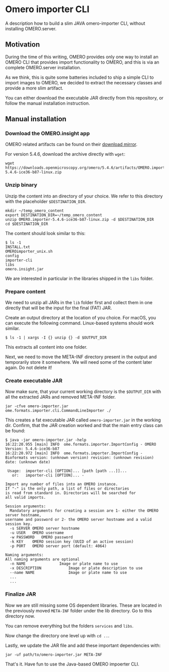 # Omero importer CLI
A description how to build a slim JAVA omero-importer CLI, without installing OMERO.server.

## Motivation

During the time of this writing, OMERO provides only one way to install an OMERO CLI that provides import functionality to OMERO, and this
is via an complete OMERO.server installation. 

As we think, this is quite some batteries included to ship a simple CLI to import images to OMERO, we decided to extract the necessary classes and provide
a more slim artifact.

You can either download the executable JAR directly from this repository, or follow the manual installation instruction.

## Manual installation

### Download the OMERO.insight app

OMERO related artifacts can be found on their [download mirror](https://downloads.openmicroscopy.org/omero). 

For version 5.4.6, download the archive directly with `wget`:
```
wget https://downloads.openmicroscopy.org/omero/5.4.6/artifacts/OMERO.importer-5.4.6-ice36-b87-linux.zip
```

### Unzip binary

Unzip the content into an directory of your choice. We refer to this directory with the placeholder `$DESTINATION_DIR`.

```
mkdir ~/temp_omero_content
export DESTINATION_DIR=~/temp_omero_content
unzip OMERO.importer-5.4.6-ice36-b87-linux.zip -d $DESTINATION_DIR
cd $DESTINATION_DIR
```

The content should look similar to this:

```
$ ls -1
INSTALL.txt
OMEROimporter_unix.sh
config
importer-cli
libs
omero.insight.jar
```

We are interested in particular in the libraries shipped in the `libs` folder.

### Prepare content 

We need to unzip all JARs in the `lib` folder first and collect them in one directly that will be the input for the final (FAT) JAR.

Create an output directory at the location of you choice. For macOS, you can execute the following command. Linux-based systems should work similar.

```
$ ls -1 | xargs -I {} unzip {} -d $OUTPUT_DIR
```

This extracts all content into one folder. 

Next, we need to move the META-INF directory present in the output and temporarily store it somewhere. We will need some of the content later again. Do not delete it!

### Create executable JAR

Now make sure, that your current working directory is the `$OUTPUT_DIR` with all the extracted JARs and removed META-INF folder. 

```
jar -cfve omero-importer.jar ome.formats.importer.cli.CommandLineImporter ./
```

This creates a fat executable JAR called `omero-importer.jar` in the working dir. Confirm, that the JAR creation worked and that the main entry class can be found:

```
$ java -jar omero-importer.jar -help
16:22:20.955 [main] INFO  ome.formats.importer.ImportConfig - OMERO Version: 5.4.6-ice36-b87
16:22:20.972 [main] INFO  ome.formats.importer.ImportConfig - Bioformats version: (unknown version) revision: (unknown revision) date: (unknown date)

 Usage:  importer-cli [OPTION]... [path [path ...]]...
   or:   importer-cli [OPTION]... -

Import any number of files into an OMERO instance.
If "-" is the only path, a list of files or directories
is read from standard in. Directories will be searched for
all valid imports.

Session arguments:
  Mandatory arguments for creating a session are 1- either the OMERO server hostname,
username and password or 2- the OMERO server hostname and a valid session key.
  -s SERVER	OMERO server hostname
  -u USER	OMERO username
  -w PASSWORD	OMERO password
  -k KEY	OMERO session key (UUID of an active session)
  -p PORT	OMERO server port (default: 4064)

Naming arguments:
All naming arguments are optional
  -n NAME				Image or plate name to use
  -x DESCRIPTION			Image or plate description to use
  --name NAME				Image or plate name to use
  ...
  ...
```

### Finalize JAR

Now we are still missing some OS dependent libraries. These are located in the previously moved `META-INF` folder under the lib directory. Go to this directory now.

You can remove everything but the folders `services` and `libs`. 

Now change the directory one level up with `cd ..`. 

Lastly, we update the JAR file and add these important dependencies with:

```
jar -uf path/to/omero-importer.jar META-INF
```

That's it. Have fun to use the Java-based OMERO impoerter CLI.


